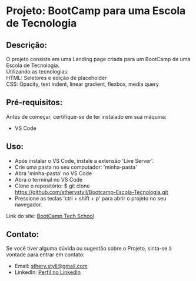 # Projeto: BootCamp para uma Escola de Tecnologia

## Descrição:
O projeto consiste em uma Landing page criada para um BootCamp de uma Escola de Tecnologia. <br>
Utilizando as tecnologias: <br>
HTML: Seletores e edição de placeholder <br>
CSS: Opacity, text indent, linear gradient, flexbox, media query <br>

## Pré-requisitos: <br>
Antes de começar, certifique-se de ter instalado em sua máquina:<br>

- VS Code

## Uso: <br>
* Após instalar o VS Code, instale a extensão 'Live Server'.<br>
* Crie uma pasta no seu computador: 'minha-pasta'<br>
* Abra 'minha-pasta' no VS Code<br>
* Abra o terminal no VS Code<br>
* Clone o repositório: $ git clone https://github.com/stherystyll/Bootcamp-Escola-Tecnologia.git<br>
* Pressione as teclas 'ctrl + shift + p' para abrir o projeto no seu navegador.<br>


Link do site: [BootCamp Tech School](https://bootcamp-tech-school.netlify.app/) <br>

## Contato:<br>
Se você tiver alguma dúvida ou sugestão sobre o Projeto, sinta-se à vontade para entrar em contato:<br>

- Email: sthery.styll@gmail.com<br>
- LinkedIn: [Perfil no LinkedIn](https://www.linkedin.com/in/sthery-alves-5214ab99/)<br>
